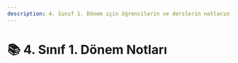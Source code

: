 ```yaml
---
description: 4. Sınıf 1. Dönem için öğrencilerin ve derslerin notlarını içerir 📚
---
```


# 📚 4. Sınıf 1. Dönem Notları
